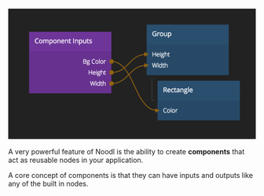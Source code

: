 ![](component-inputs.png ':class=img-size-m')

A very powerful feature of Noodl is the ability to create **components** that act as reusable nodes in your application.

A core concept of components is that they can have inputs and outputs like any of the built in nodes.